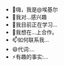 - 👋嗨，我是@埃基尔
- 👀我对...感兴趣
- 🌱我目前正在学习...
- 💞️我想在...上合作。
- 📫如何联系我...
- 😄代词:...
- ⚡有趣的事实:...

<!---
aejier/aejier 是一个✨特殊的✨仓库，因为它的“README.md”（这个文件）会出现在你的GitHub配置文件上。
您可以单击"预览"链接查看您的更改
--->
